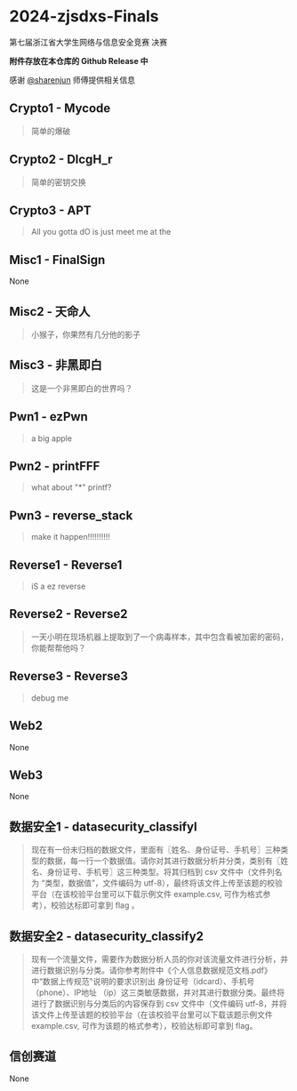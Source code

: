 # 2024-zjsdxs-Finals

第七届浙江省大学生网络与信息安全竞赛 决赛

**附件存放在本仓库的 Github Release 中**

感谢 [@sharenjun](https://github.com/sharenjun) 师傅提供相关信息

## Crypto1 - Mycode

> 简单的爆破

## Crypto2 - DlcgH_r

> 简单的密钥交换

## Crypto3 - APT

> All you gotta dO is just meet me at the

## Misc1 - FinalSign

None

## Misc2 - 天命人

> 小猴子，你果然有几分他的影子

## Misc3 - 非黑即白

> 这是一个非黑即白的世界吗？

## Pwn1 - ezPwn

> a big apple

## Pwn2 - printFFF

> what about "*" printf?

## Pwn3 - reverse_stack

> make it happen!!!!!!!!!!

## Reverse1 - Reverse1

> iS a ez reverse

## Reverse2 - Reverse2

> 一天小明在现场机器上提取到了一个病毒样本，其中包含看被加密的密码，你能帮帮他吗？

## Reverse3 - Reverse3

> debug me

## Web2

None

## Web3

None

## 数据安全1 - datasecurity_classifyl

> 现在有一份未归档的数据文件，里面有〖姓名、身份证号、手机号〗三种类型的数据，每一行一个数据值。请你对其进行数据分析并分类，类别有〖姓名、身份证号、手机号〗这三种类型。将其归档到 csv 文件中（文件列名为 “类型，数据值”，文件编码为 utf-8），最终将该文件上传至该题的校验平台（在该校验平台里可以下载示例文件 example.csv, 可作为格式参考），校验达标即可拿到 flag 。

## 数据安全2 - datasecurity_classify2

> 现有一个流量文件，需要作为数据分析人员的你对该流量文件进行分析，并进行数据识别与分类。请你参考附件中《个人信息数据规范文档.pdf》中“数据上传规范"说明的要求识别出 身份证号（idcard）、手机号（phone）、IP地址 （ip）这三类敏感数据，并对其进行数据分类。最终将进行了数据识别与分类后的内容保存到 csv 文件中（文件编码 utf-8，并将该文件上传至该题的校验平台（在该校验平台里可以下载该题示例文件 example.csv, 可作为该题的格式参考），校验达标即可拿到 flag。

## 信创赛道

None
